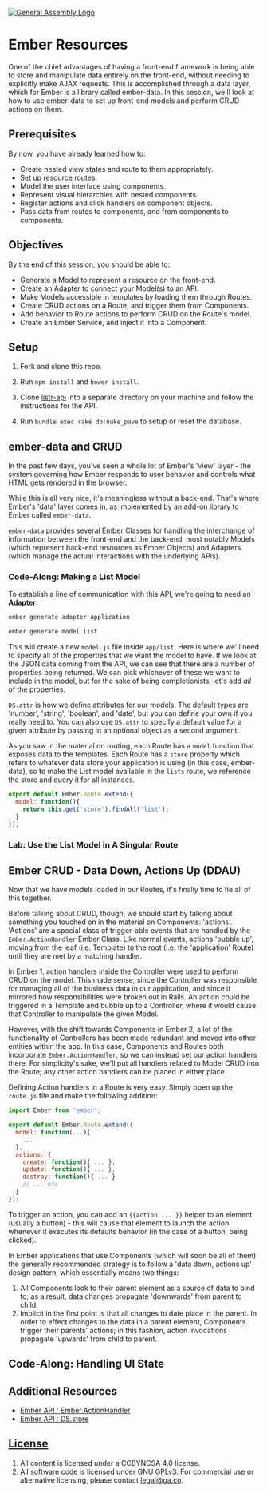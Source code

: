 [![General Assembly Logo](https://camo.githubusercontent.com/1a91b05b8f4d44b5bbfb83abac2b0996d8e26c92/687474703a2f2f692e696d6775722e636f6d2f6b6538555354712e706e67)](https://generalassemb.ly/education/web-development-immersive)

# Ember Resources

One of the chief advantages of having a front-end framework is being able to
store and manipulate data entirely on the front-end, without needing to
explicitly make AJAX requests. This is accomplished through a data layer, which
for Ember is a library called ember-data. In this session, we'll look at how to
use ember-data to set up front-end models and perform CRUD actions on them.

## Prerequisites

By now, you have already learned how to:

-   Create nested view states and route to them appropriately.
-   Set up resource routes.
-   Model the user interface using components.
-   Represent visual hierarchies with nested components.
-   Register actions and click handlers on component objects.
-   Pass data from routes to components, and from components to components.

## Objectives

By the end of this session, you should be able to:

-   Generate a Model to represent a resource on the front-end.
-   Create an Adapter to connect your Model(s) to an API.
-   Make Models accessible in templates by loading them through Routes.
-   Create CRUD actions on a Route, and trigger them from Components.
-   Add behavior to Route actions to perform CRUD on the Route's model.
-   Create an Ember Service, and inject it into a Component.

## Setup

1.  Fork and clone this repo.
1.  Run `npm install` and `bower install`.

1.  Clone [listr-api](https://github.com/ga-wdi-boston/listr-api) into a
    separate directory on your machine and follow the instructions for the API.
1.  Run `bundle exec rake db:nuke_pave` to setup or reset the database.

## ember-data and CRUD

In the past few days, you've seen a whole lot of Ember's 'view' layer - the
system governing how Ember responds to user behavior and controls what HTML gets
rendered in the browser.

While this is all very nice, it's meaningless without a back-end. That's where
Ember's 'data' layer comes in, as implemented by an add-on library to Ember
called `ember-data`.

`ember-data` provides several Ember Classes for handling the interchange of
information between the front-end and the back-end, most notably Models (which
represent back-end resources as Ember Objects) and Adapters (which manage the
actual interactions with the underlying APIs).

### Code-Along: Making a List Model

To establish a line of communication with this API, we're going to need an
 **Adapter**.

```bash
ember generate adapter application
```

```bash
ember generate model list
```

This will create a new `model.js` file inside `app/list`. Here is where we'll
need to specify all of the properties that we want the model to have. If we look
at the JSON data coming from the API, we can see that there are a number of
properties being returned. We can pick whichever of these we want to include in
the model, but for the sake of being completionists, let's add _all_ of the
properties.

`DS.attr` is how we define attributes for our models. The default types are
'number', 'string', 'boolean', and 'date', but you can define your own if you
really need to. You can also use `DS.attr` to specify a default value for a
given attribute by passing in an optional object as a second argument.

As you saw in the material on routing, each Route has a `model` function that
exposes data to the templates. Each Route has a `store` property which refers to
whatever data store your application is using (in this case, ember-data), so to
make the List model available in the `lists` route, we reference the store
and query it for all instances.

```js
export default Ember.Route.extend({
  model: function(){
    return this.get('store').findAll('list');
  }
});
```

### Lab: Use the List Model in A Singular Route

## Ember CRUD - Data Down, Actions Up (DDAU)

Now that we have models loaded in our Routes, it's finally time to tie all of
this together.

Before talking about CRUD, though, we should start by talking about something
you touched on in the material on Components: 'actions'. 'Actions' are a special
class of trigger-able events that are handled by the `Ember.ActionHandler` Ember
Class. Like normal events, actions 'bubble up', moving from the leaf (i.e.
Template) to the root (i.e. the 'application' Route) until they are met by a
matching handler.

In Ember 1, action handlers inside the Controller were used to perform CRUD on
the model. This made sense, since the Controller was responsible for managing
all of the business data in our application, and since it mirrored how
responsibilities were broken out in Rails. An action could be triggered in a
Template and bubble up to a Controller, where it would cause that Controller to
manipulate the given Model.

However, with the shift towards Components in Ember 2, a lot of the
functionality of Controllers has been made redundant and moved into other
entities within the app. In this case, Components and Routes both incorporate
`Ember.ActionHandler`, so we can instead set our action handlers there. For
simplicity's sake, we'll put all handlers related to Model CRUD into the Route;
any other action handlers can be placed in either place.

Defining Action handlers in a Route is very easy. Simply open up the `route.js`
file and make the following addition:

```js
import Ember from 'ember';

export default Ember.Route.extend({
  model: function(...){
    ...
  },
  actions: {
    create: function(){ ... },
    update: function(){ ... },
    destroy: function(){ ... }
    // ... etc
  }
});
```

To trigger an action, you can add an `{{action ... }}` helper to an element
(usually a button) - this will cause that element to launch the action whenever
it executes its defaults behavior (in the case of a button, being clicked).

In Ember applications that use Components (which will soon be all of them) the
generally recommended strategy is to follow a 'data down, actions up' design
pattern, which essentially means two things:

1.  All Components look to their parent element as a source of data to bind to;
    as a result, data changes propagate 'downwards' from parent to child.
1.  Implicit in the first point is that all changes to date place in the parent.
    In order to effect changes to the data in a parent element, Components
    trigger their parents' actions; in this fashion, action invocations
    propagate 'upwards' from child to parent.

## Code-Along: Handling UI State

## Additional Resources

-   [Ember API : Ember.ActionHandler](http://emberjs.com/api/classes/Ember.ActionHandler.html)
-   [Ember API : DS.store](http://emberjs.com/api/data/classes/DS.Store.html)

## [License](LICENSE)

1.  All content is licensed under a CC­BY­NC­SA 4.0 license.
1.  All software code is licensed under GNU GPLv3. For commercial use or
    alternative licensing, please contact legal@ga.co.
